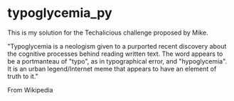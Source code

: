 # typoglycemia_py

This is my solution for the Techalicious challenge proposed by Mike.

"Typoglycemia is a neologism given to a purported recent discovery about the cognitive processes behind reading written text. The word appears to be a portmanteau of "typo", as in typographical error, and "hypoglycemia". It is an urban legend/Internet meme that appears to have an element of truth to it."

From Wikipedia
